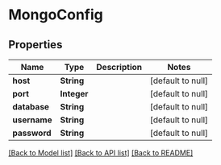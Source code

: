 # MongoConfig
## Properties

| Name | Type | Description | Notes |
|------------ | ------------- | ------------- | -------------|
| **host** | **String** |  | [default to null] |
| **port** | **Integer** |  | [default to null] |
| **database** | **String** |  | [default to null] |
| **username** | **String** |  | [default to null] |
| **password** | **String** |  | [default to null] |

[[Back to Model list]](../README.md#documentation-for-models) [[Back to API list]](../README.md#documentation-for-api-endpoints) [[Back to README]](../README.md)

